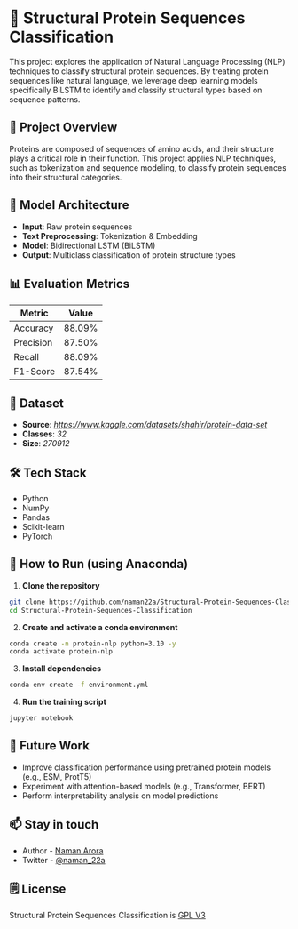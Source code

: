 # 🧬 Structural Protein Sequences Classification

This project explores the application of Natural Language Processing (NLP) techniques to classify structural protein sequences. By treating protein sequences like natural language, we leverage deep learning models specifically BiLSTM to identify and classify structural types based on sequence patterns.

## 📌 Project Overview

Proteins are composed of sequences of amino acids, and their structure plays a critical role in their function. This project applies NLP techniques, such as tokenization and sequence modeling, to classify protein sequences into their structural categories.

## 🧠 Model Architecture

-   **Input**: Raw protein sequences
-   **Text Preprocessing**: Tokenization & Embedding
-   **Model**: Bidirectional LSTM (BiLSTM)
-   **Output**: Multiclass classification of protein structure types

## 📊 Evaluation Metrics

| Metric    | Value  |
| --------- | ------ |
| Accuracy  | 88.09% |
| Precision | 87.50% |
| Recall    | 88.09% |
| F1-Score  | 87.54% |

## 🧪 Dataset

-   **Source**: _https://www.kaggle.com/datasets/shahir/protein-data-set_
-   **Classes**: _32_
-   **Size**: _270912_

## 🛠️ Tech Stack

-   Python
-   NumPy
-   Pandas
-   Scikit-learn
-   PyTorch

## 🚀 How to Run (using Anaconda)

1. **Clone the repository**

```bash
git clone https://github.com/naman22a/Structural-Protein-Sequences-Classification
cd Structural-Protein-Sequences-Classification
```

2. **Create and activate a conda environment**

```bash
conda create -n protein-nlp python=3.10 -y
conda activate protein-nlp
```

3. **Install dependencies**

```bash
conda env create -f environment.yml
```

4. **Run the training script**

```bash
jupyter notebook
```

## 🧭 Future Work

-   Improve classification performance using pretrained protein models (e.g., ESM, ProtT5)
-   Experiment with attention-based models (e.g., Transformer, BERT)
-   Perform interpretability analysis on model predictions

## 📫 Stay in touch

-   Author - [Naman Arora](https://namanarora.vercel.app)
-   Twitter - [@naman_22a](https://twitter.com/naman_22a)

## 🗒️ License

Structural Protein Sequences Classification is [GPL V3](./LICENSE)
